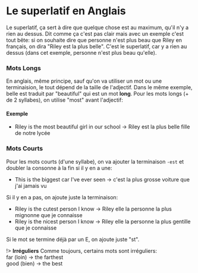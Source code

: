 # Le superlatif en Anglais

Le superlatif, ça sert à dire que quelque chose est au maximum, qu'il n'y a rien au dessus. Dit comme ça c'est pas clair mais avec un exemple c'est tout bête: si on souhaite dire que personne n'est plus beau que Riley en français, on dira "Riley est la plus belle". C'est le superlatif, car y a rien au dessus (dans cet exemple, personne n'est plus beau qu'elle).

### Mots Longs
En anglais, même principe, sauf qu'on va utiliser un mot ou une terminaision, le tout dépend de la taille de l'adjectif. Dans le même exemple, belle est traduit par "beautiful" qui est un mot **__long__**. Pour les mots longs (+ de 2 syllabes), on utilise "most" avant l'adjectif:

#### Exemple
- Riley is the most beautiful girl in our school → Riley est la plus belle fille de notre lycée 

### Mots Courts
Pour les mots courts (d'une syllabe), on va ajouter la terminaison `-est` et doubler la consonne à la fin si il y en a une:

- This is the biggest car I've ever seen → c'est la plus grosse voiture que j'ai jamais vu

Si il y en a pas, on ajoute juste la terminaison: 
- Riley is the cutest person I know → Riley elle la personne la plus mignonne que je connaisse 
- Riley is the nicest person I know → Riley elle la personne la plus gentille que je connaisse 

Si le mot se termine déjà par un E, on ajoute juste "st". 

!> **Irréguliers**
Comme toujours, certains mots sont irréguliers:\
far (loin) → the farthest\
good (bien) → the best
